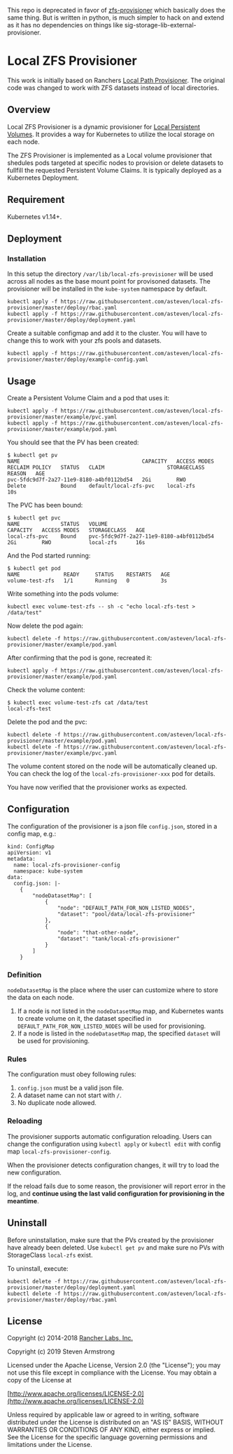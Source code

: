 This repo is deprecated in favor of [zfs-provisioner](https://github.com/asteven/zfs-provisioner) which basically does the same thing.
But is written in python, is much simpler to hack on and extend as it has no dependencies on things like sig-storage-lib-external-provisioner.


# Local ZFS Provisioner

This work is initially based on Ranchers [Local Path Provisioner](https://github.com/rancher/local-path-provisioner).
The original code was changed to work with ZFS datasets instead of local directories.


## Overview

Local ZFS Provisioner is a dynamic provisioner for [Local Persistent Volumes](https://kubernetes.io/docs/concepts/storage/volumes/#local).
It provides a way for Kubernetes to utilize the local storage on each node.

The ZFS Provisioner is implemented as a Local volume provisioner that shedules pods
targeted at specific nodes to provision or delete datasets to fullfill the requested
Persistent Volume Claims. It is typically deployed as a Kubernetes Deployment.


## Requirement

Kubernetes v1.14+.

## Deployment

### Installation

In this setup the directory `/var/lib/local-zfs-provisioner` will be used across
all nodes as the base mount point for provisoned datasets.
The provisioner will be installed in the `kube-system` namespace by default.

```
kubectl apply -f https://raw.githubusercontent.com/asteven/local-zfs-provisioner/master/deploy/rbac.yaml
kubectl apply -f https://raw.githubusercontent.com/asteven/local-zfs-provisioner/master/deploy/deployment.yaml
```

Create a suitable configmap and add it to the cluster. You will have to change this to work
with your zfs pools and datasets.

```
kubectl apply -f https://raw.githubusercontent.com/asteven/local-zfs-provisioner/master/deploy/example-config.yaml
```

## Usage

Create a Persistent Volume Claim and a pod that uses it:

```
kubectl apply -f https://raw.githubusercontent.com/asteven/local-zfs-provisioner/master/example/pvc.yaml
kubectl apply -f https://raw.githubusercontent.com/asteven/local-zfs-provisioner/master/example/pod.yaml
```

You should see that the PV has been created:

```
$ kubectl get pv
NAME                                       CAPACITY   ACCESS MODES   RECLAIM POLICY   STATUS   CLAIM                    STORAGECLASS   REASON   AGE
pvc-5fdc9d7f-2a27-11e9-8180-a4bf0112bd54   2Gi        RWO            Delete           Bound    default/local-zfs-pvc    local-zfs               10s
```

The PVC has been bound:

```
$ kubectl get pvc
NAME             STATUS   VOLUME                                     CAPACITY   ACCESS MODES   STORAGECLASS   AGE
local-zfs-pvc    Bound    pvc-5fdc9d7f-2a27-11e9-8180-a4bf0112bd54   2Gi        RWO            local-zfs      16s
```

And the Pod started running:

```
$ kubectl get pod
NAME              READY     STATUS    RESTARTS   AGE
volume-test-zfs   1/1       Running   0          3s
```

Write something into the pods volume:

```
kubectl exec volume-test-zfs -- sh -c "echo local-zfs-test > /data/test"
```

Now delete the pod again:

```
kubectl delete -f https://raw.githubusercontent.com/asteven/local-zfs-provisioner/master/example/pod.yaml
```

After confirming that the pod is gone, recreated it:

```
kubectl apply -f https://raw.githubusercontent.com/asteven/local-zfs-provisioner/master/example/pod.yaml
```

Check the volume content:

```
$ kubectl exec volume-test-zfs cat /data/test
local-zfs-test
```

Delete the pod and the pvc:

```
kubectl delete -f https://raw.githubusercontent.com/asteven/local-zfs-provisioner/master/example/pod.yaml
kubectl delete -f https://raw.githubusercontent.com/asteven/local-zfs-provisioner/master/example/pvc.yaml
```

The volume content stored on the node will be automatically cleaned up. You can check the log of the `local-zfs-provisioner-xxx` pod for details.

You have now verified that the provisioner works as expected.


## Configuration

The configuration of the provisioner is a json file `config.json`, stored in a config map, e.g.:
```
kind: ConfigMap
apiVersion: v1
metadata:
  name: local-zfs-provisioner-config
  namespace: kube-system
data:
  config.json: |-
    {
        "nodeDatasetMap": [
            {
                "node": "DEFAULT_PATH_FOR_NON_LISTED_NODES",
                "dataset": "pool/data/local-zfs-provisioner"
            },
            {
                "node": "that-other-node",
                "dataset": "tank/local-zfs-provisioner"
            }
        ]
    }

```

### Definition

`nodeDatasetMap` is the place where the user can customize where to store the data on each node.
1. If a node is not listed in the `nodeDatasetMap` map, and Kubernetes wants to create volume on it, the dataset specified in `DEFAULT_PATH_FOR_NON_LISTED_NODES` will be used for provisioning.
2. If a node is listed in the `nodeDatasetMap` map, the specified `dataset` will be used for provisioning.


### Rules

The configuration must obey following rules:
1. `config.json` must be a valid json file.
2. A dataset name can not start with `/`.
3. No duplicate node allowed.


### Reloading

The provisioner supports automatic configuration reloading. Users can change the configuration using `kubectl apply` or `kubectl edit` with config map `local-zfs-provisioner-config`.

When the provisioner detects configuration changes, it will try to load the new configuration.

If the reload fails due to some reason, the provisioner will report error in the log, and **continue using the last valid configuration for provisioning in the meantime**.

## Uninstall

Before uninstallation, make sure that the PVs created by the provisioner have already been deleted. Use `kubectl get pv` and make sure no PVs with StorageClass `local-zfs` exist.

To uninstall, execute:

```
kubectl delete -f https://raw.githubusercontent.com/asteven/local-zfs-provisioner/master/deploy/deployment.yaml
kubectl delete -f https://raw.githubusercontent.com/asteven/local-zfs-provisioner/master/deploy/rbac.yaml
```

## License

Copyright (c) 2014-2018  [Rancher Labs, Inc.](http://rancher.com/)

Copyright (c) 2019 Steven Armstrong

Licensed under the Apache License, Version 2.0 (the "License"); you may not use this file except in compliance with the License. You may obtain a copy of the License at

[http://www.apache.org/licenses/LICENSE-2.0](http://www.apache.org/licenses/LICENSE-2.0)

Unless required by applicable law or agreed to in writing, software distributed under the License is distributed on an "AS IS" BASIS, WITHOUT WARRANTIES OR CONDITIONS OF ANY KIND, either express or implied. See the License for the specific language governing permissions and limitations under the License.
